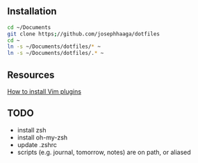 
## Installation
```bash
cd ~/Documents
git clone https;//github.com/josephhaaga/dotfiles
cd ~
ln -s ~/Documents/dotfiles/* ~
ln -s ~/Documents/dotfiles/.* ~
```


## Resources
[How to install Vim plugins](https://linuxhint.com/vim_install_plugins/)

## TODO
- install zsh
- install oh-my-zsh
- update .zshrc
- scripts (e.g. journal, tomorrow, notes) are on path, or aliased

